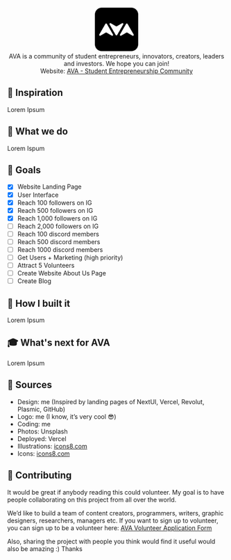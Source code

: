 <p align="center">
  <a href="https://one-loop.github.io/AVA/">
    <img src="https://raw.githubusercontent.com/one-loop/AVA/main/assets/favicon%20round.png" alt="AVA Logo" width="100"/>
  </a>
  <br>
  AVA is a community of student entrepreneurs, innovators, creators, leaders and investors. We hope you can join!
  <br>
  Website: <a href="https://one-loop.github.io/AVA/">AVA - Student Entrepreneurship Community</a>
</p>


## 🧠 Inspiration

Lorem Ipsum

## 📌 What we do

Lorem Ispum

## 📕 Goals

- [x]  Website Landing Page
- [x]  User Interface
- [x]  Reach 100 followers on IG
- [x]  Reach 500 followers on IG
- [x]  Reach 1,000 followers on IG
- [ ]  Reach 2,000 followers on IG
- [ ]  Reach 100 discord members
- [ ]  Reach 500 discord members
- [ ]  Reach 1000 discord members
- [ ]  Get Users + Marketing (high priority)
- [ ]  Attract 5 Volunteers
- [ ]  Create Website About Us Page
- [ ]  Create Blog

## 📕 How I built it

Lorem Ipsum

## 🎓 What's next for AVA

Lorem Ipsum

## 🔎 Sources

- Design: me (Inspired by landing pages of NextUI, Vercel, Revolut, Plasmic, GitHub)
- Logo: me (I know, it’s very cool 😎)
- Coding: me
- Photos: Unsplash
- Deployed: Vercel
- Illustrations: [icons8.com](http://icons8.com/)
- Icons: [icons8.com](http://icons8.com/)

## 💙 Contributing

It would be great if anybody reading this could volunteer. My goal is to have people collaborating on this project from all over the world.

We’d like to build a team of content creators, programmers, writers, graphic designers, researchers, managers etc.  If you want to sign up to volunteer, you can sign up to be a volunteer here: [AVA Volunteer Application Form](https://one-loop.github.io/AVA/volunteer.html)

Also, sharing the project with people you think would find it useful would also be amazing :)
Thanks
